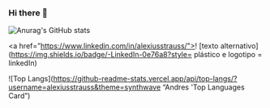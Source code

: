 ### Hi there 👋

![Anurag's GitHub stats](https://github-readme-stats.vercel.app/api?username=alexiusstrauss&theme=highcontrast&show_icons=true)


<a href=”https://www.linkedin.com/in/alexiusstrauss/">! [texto alternativo] (https://img.shields.io/badge/-LinkedIn-0e76a8?style= plástico e logotipo = linkedIn) </a>

                                                     
![Top Langs](https://github-readme-stats.vercel.app/api/top-langs/?username=alexiusstrauss&theme=synthwave “Andres 'Top Languages ​​Card”)
